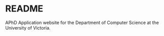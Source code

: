 # README

APhD Application website for the Department of Computer Science at the University of Victoria.
